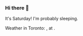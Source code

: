 ### Hi there :wave:

It's Saturday! I'm probably sleeping.

Weather in Toronto: <html>, at <head><title>502 Bad Gateway</title></head>.
